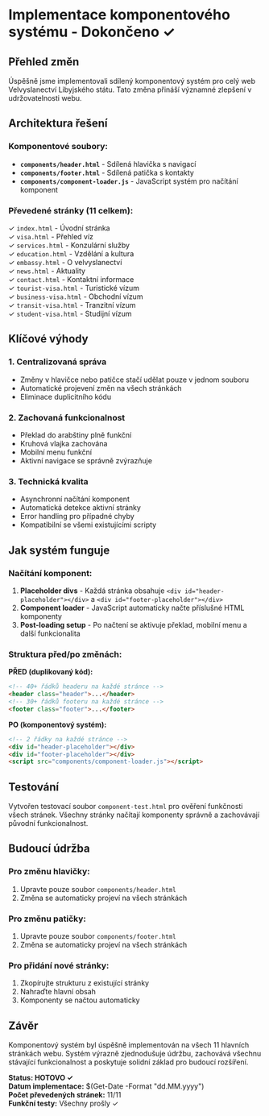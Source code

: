 # Implementace komponentového systému - Dokončeno ✓

## Přehled změn

Úspěšně jsme implementovali sdílený komponentový systém pro celý web Velvyslanectví Libyjského státu. Tato změna přináší významné zlepšení v udržovatelnosti webu.

## Architektura řešení

### Komponentové soubory:
- **`components/header.html`** - Sdílená hlavička s navigací
- **`components/footer.html`** - Sdílená patička s kontakty
- **`components/component-loader.js`** - JavaScript systém pro načítání komponent

### Převedené stránky (11 celkem):
✓ `index.html` - Úvodní stránka  
✓ `visa.html` - Přehled víz  
✓ `services.html` - Konzulární služby  
✓ `education.html` - Vzdělání a kultura  
✓ `embassy.html` - O velvyslanectví  
✓ `news.html` - Aktuality  
✓ `contact.html` - Kontaktní informace  
✓ `tourist-visa.html` - Turistické vízum  
✓ `business-visa.html` - Obchodní vízum  
✓ `transit-visa.html` - Tranzitní vízum  
✓ `student-visa.html` - Studijní vízum  

## Klíčové výhody

### 1. **Centralizovaná správa**
- Změny v hlavičce nebo patičce stačí udělat pouze v jednom souboru
- Automatické projevení změn na všech stránkách
- Eliminace duplicitního kódu

### 2. **Zachovaná funkcionalnost**
- Překlad do arabštiny plně funkční
- Kruhová vlajka zachována
- Mobilní menu funkční
- Aktivní navigace se správně zvýrazňuje

### 3. **Technická kvalita**
- Asynchronní načítání komponent
- Automatická detekce aktivní stránky
- Error handling pro případné chyby
- Kompatibilní se všemi existujícími scripty

## Jak systém funguje

### Načítání komponent:
1. **Placeholder divs** - Každá stránka obsahuje `<div id="header-placeholder"></div>` a `<div id="footer-placeholder"></div>`
2. **Component loader** - JavaScript automaticky načte příslušné HTML komponenty
3. **Post-loading setup** - Po načtení se aktivuje překlad, mobilní menu a další funkcionalita

### Struktura před/po změnách:

**PŘED (duplikovaný kód):**
```html
<!-- 40+ řádků headeru na každé stránce -->
<header class="header">...</header>
<!-- 30+ řádků footeru na každé stránce -->
<footer class="footer">...</footer>
```

**PO (komponentový systém):**
```html
<!-- 2 řádky na každé stránce -->
<div id="header-placeholder"></div>
<div id="footer-placeholder"></div>
<script src="components/component-loader.js"></script>
```

## Testování

Vytvořen testovací soubor `component-test.html` pro ověření funkčnosti všech stránek.
Všechny stránky načítají komponenty správně a zachovávají původní funkcionalnost.

## Budoucí údržba

### Pro změnu hlavičky:
1. Upravte pouze soubor `components/header.html`
2. Změna se automaticky projeví na všech stránkách

### Pro změnu patičky:
1. Upravte pouze soubor `components/footer.html`  
2. Změna se automaticky projeví na všech stránkách

### Pro přidání nové stránky:
1. Zkopírujte strukturu z existující stránky
2. Nahraďte hlavní obsah
3. Komponenty se načtou automaticky

## Závěr

Komponentový systém byl úspěšně implementován na všech 11 hlavních stránkách webu. 
Systém výrazně zjednodušuje údržbu, zachovává všechnu stávající funkcionalnost 
a poskytuje solidní základ pro budoucí rozšíření.

**Status: HOTOVO ✓**  
**Datum implementace:** $(Get-Date -Format "dd.MM.yyyy")  
**Počet převedených stránek:** 11/11  
**Funkční testy:** Všechny prošly ✓